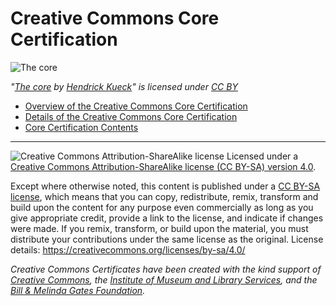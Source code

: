 # Creative Commons Core Certification

![The core](https://github.com/creativecommons/cc-cert-core/blob/master/images/CORE.jpg "Core")

*"[The core](https://flic.kr/p/sa1x) by [Hendrick Kueck](https://www.flickr.com/photos/hendrik/)" is licensed under [CC BY](https://creativecommons.org/licenses/by/2.0/)*

* [Overview of the Creative Commons Core Certification](overview/index.md) 
* [Details of the Creative Commons Core Certification](details/index.md) 
* [Core Certification Contents](contents/index.md)  

----

![Creative Commons Attribution-ShareAlike license](https://github.com/creativecommons/cc-cert-core/blob/master/images/cc-by-sa-88x31.png "CC BY-SA")
Licensed under a [Creative Commons Attribution-ShareAlike license (CC BY-SA) version 4.0](https://creativecommons.org/licenses/by-sa/4.0/).

Except where otherwise noted, this content is published under a [CC BY-SA license](https://creativecommons.org/licenses/by-sa/4.0/), which means that you can copy, redistribute, remix, transform and build upon the content for any purpose even commercially as long as you give appropriate credit, provide a link to the license, and indicate if changes were made. If you remix, transform, or build upon the material, you must distribute your contributions under the same license as the original.
License details: https://creativecommons.org/licenses/by-sa/4.0/

*Creative Commons Certificates have been created with the kind support of [Creative Commons](http://creativecommons.org/), the [Institute of Museum and Library Services](https://www.imls.gov/), and the [Bill & Melinda Gates Foundation](http://www.gatesfoundation.org/).*


